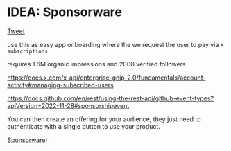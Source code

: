 # IDEA: Sponsorware

[Tweet](https://x.com/janwilmake/status/1883363691136946295)

use this as easy app onboarding where the we request the user to pay via `X subscriptions`

requires 1.6M organic impressions and 2000 verified followers

https://docs.x.com/x-api/enterprise-gnip-2.0/fundamentals/account-activity#managing-subscribed-users

https://docs.github.com/en/rest/using-the-rest-api/github-event-types?apiVersion=2022-11-28#sponsorshipevent

You can then create an offering for your audience, they just need to authenticate with a single button to use your product.

[Sponsorware](https://calebporzio.com/sponsorware)!
